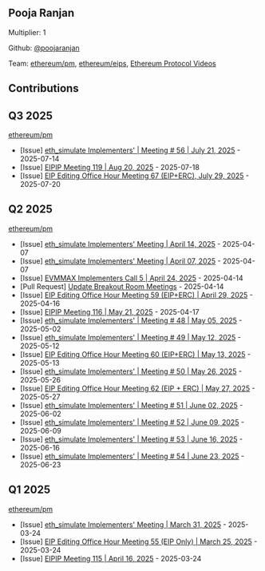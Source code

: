 
## Pooja Ranjan
Multiplier: 1

Github: [@poojaranjan](https://github.com/poojaranjan)

Team: [ethereum/pm](https://github.com/ethereum/pm/pulls?q=is%3Apr+is%3Aclosed+poojaranjan), [ethereum/eips](https://github.com/ethereum/EIPs/pulls?q=is%3Apr+is%3Aclosed+poojaranjan), [Ethereum Protocol Videos](https://www.youtube.com/@EthereumProtocol)

## Contributions

## Q3 2025


[ethereum/pm](https://github.com/ethereum/pm)
* [Issue] [eth_simulate Implementers' | Meeting # 56 | July 21, 2025](https://github.com/ethereum/pm/issues/1619) - 2025-07-14
* [Issue] [EIPIP Meeting 119 | Aug 20, 2025](https://github.com/ethereum/pm/issues/1628) - 2025-07-18
* [Issue] [EIP Editing Office Hour Meeting 67 (EIP+ERC), July 29, 2025](https://github.com/ethereum/pm/issues/1633) - 2025-07-20
## Q2 2025


[ethereum/pm](https://github.com/ethereum/pm)
* [Issue] [eth_simulate Implementers' Meeting | April 14, 2025](https://github.com/ethereum/pm/issues/1437) - 2025-04-07
* [Issue] [eth_simulate Implementers' Meeting | April 07, 2025](https://github.com/ethereum/pm/issues/1436) - 2025-04-07
* [Issue] [EVMMAX Implementers Call 5 | April 24, 2025](https://github.com/ethereum/pm/issues/1469) - 2025-04-14
* [Pull Request] [Update Breakout Room Meetings](https://github.com/ethereum/pm/pull/1466) - 2025-04-14
* [Issue] [EIP Editing Office Hour Meeting 59 (EIP+ERC) | April 29, 2025](https://github.com/ethereum/pm/issues/1481) - 2025-04-16
* [Issue] [EIPIP Meeting 116 | May 21, 2025](https://github.com/ethereum/pm/issues/1483) - 2025-04-17
* [Issue] [eth_simulate Implementers' | Meeting # 48 | May 05, 2025](https://github.com/ethereum/pm/issues/1518) - 2025-05-02
* [Issue] [eth_simulate Implementers' | Meeting # 49 | May 12, 2025](https://github.com/ethereum/pm/issues/1537) - 2025-05-12
* [Issue] [EIP Editing Office Hour Meeting 60 (EIP+ERC) | May 13, 2025](https://github.com/ethereum/pm/issues/1540) - 2025-05-13
* [Issue] [eth_simulate Implementers' | Meeting # 50 | May 26, 2025](https://github.com/ethereum/pm/issues/1556) - 2025-05-26
* [Issue] [EIP Editing Office Hour Meeting 62 (EIP + ERC) | May 27, 2025](https://github.com/ethereum/pm/issues/1557) - 2025-05-27
* [Issue] [eth_simulate Implementers' | Meeting # 51 | June 02, 2025](https://github.com/ethereum/pm/issues/1563) - 2025-06-02
* [Issue] [eth_simulate Implementers' | Meeting # 52 | June 09, 2025](https://github.com/ethereum/pm/issues/1568) - 2025-06-09
* [Issue] [eth_simulate Implementers' | Meeting # 53 | June 16, 2025](https://github.com/ethereum/pm/issues/1574) - 2025-06-16
* [Issue] [eth_simulate Implementers' | Meeting # 54 | June 23, 2025](https://github.com/ethereum/pm/issues/1587) - 2025-06-23
## Q1 2025

[ethereum/pm](https://github.com/ethereum/pm)
* [Issue] [eth_simulate Implementers' Meeting | March 31, 2025](https://github.com/ethereum/pm/issues/1405) - 2025-03-24
* [Issue] [EIP Editing Office Hour Meeting 55 (EIP Only) | March 25, 2025](https://github.com/ethereum/pm/issues/1403) - 2025-03-24
* [Issue] [EIPIP Meeting 115 | April 16, 2025](https://github.com/ethereum/pm/issues/1402) - 2025-03-24
